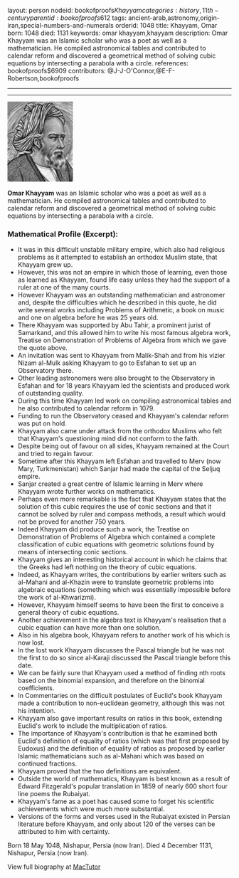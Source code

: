 layout: person
nodeid: bookofproofs$Khayyam
categories: history,11th-century
parentid: bookofproofs$612
tags: ancient-arab,astronomy,origin-iran,special-numbers-and-numerals
orderid: 1048
title: Khayyam, Omar
born: 1048
died: 1131
keywords: omar khayyam,khayyam
description: Omar Khayyam was an Islamic scholar who was a poet as well as a mathematician. He compiled astronomical tables and contributed to calendar reform and discovered a geometrical method of solving cubic equations by intersecting a parabola with a circle.
references: bookofproofs$6909
contributors: @J-J-O'Connor,@E-F-Robertson,bookofproofs

---



---

![Khayyam.jpg](https://github.com/bookofproofs/bookofproofs.github.io/blob/main/_sources/_assets/images/portraits/Khayyam.jpg?raw=true)

**Omar Khayyam** was an Islamic scholar who was a poet as well as a mathematician. He compiled astronomical tables and contributed to calendar reform and discovered a geometrical method of solving cubic equations by intersecting a parabola with a circle.

### Mathematical Profile (Excerpt):
* It was in this difficult unstable military empire, which also had religious problems as it attempted to establish an orthodox Muslim state, that Khayyam grew up.
* However, this was not an empire in which those of learning, even those as learned as Khayyam, found life easy unless they had the support of a ruler at one of the many courts.
* However Khayyam was an outstanding mathematician and astronomer and, despite the difficulties which he described in this quote, he did write several works including Problems of Arithmetic, a book on music and one on algebra before he was 25 years old.
* There Khayyam was supported by Abu Tahir, a prominent jurist of Samarkand, and this allowed him to write his most famous algebra work, Treatise on Demonstration of Problems of Algebra from which we gave the quote above.
* An invitation was sent to Khayyam from Malik-Shah and from his vizier Nizam al-Mulk asking Khayyam to go to Esfahan to set up an Observatory there.
* Other leading astronomers were also brought to the Observatory in Esfahan and for 18 years Khayyam led the scientists and produced work of outstanding quality.
* During this time Khayyam led work on compiling astronomical tables and he also contributed to calendar reform in 1079.
* Funding to run the Observatory ceased and Khayyam's calendar reform was put on hold.
* Khayyam also came under attack from the orthodox Muslims who felt that Khayyam's questioning mind did not conform to the faith.
* Despite being out of favour on all sides, Khayyam remained at the Court and tried to regain favour.
* Sometime after this Khayyam left Esfahan and travelled to Merv (now Mary, Turkmenistan) which Sanjar had made the capital of the Seljuq empire.
* Sanjar created a great centre of Islamic learning in Merv where Khayyam wrote further works on mathematics.
* Perhaps even more remarkable is the fact that Khayyam states that the solution of this cubic requires the use of conic sections and that it cannot be solved by ruler and compass methods, a result which would not be proved for another 750 years.
* Indeed Khayyam did produce such a work, the Treatise on Demonstration of Problems of Algebra which contained a complete classification of cubic equations with geometric solutions found by means of intersecting conic sections.
* Khayyam gives an interesting historical account in which he claims that the Greeks had left nothing on the theory of cubic equations.
* Indeed, as Khayyam writes, the contributions by earlier writers such as al-Mahani and al-Khazin were to translate geometric problems into algebraic equations (something which was essentially impossible before the work of al-Khwarizmi).
* However, Khayyam himself seems to have been the first to conceive a general theory of cubic equations.
* Another achievement in the algebra text is Khayyam's realisation that a cubic equation can have more than one solution.
* Also in his algebra book, Khayyam refers to another work of his which is now lost.
* In the lost work Khayyam discusses the Pascal triangle but he was not the first to do so since al-Karaji discussed the Pascal triangle before this date.
* We can be fairly sure that Khayyam used a method of finding nth roots based on the binomial expansion, and therefore on the binomial coefficients.
* In Commentaries on the difficult postulates of Euclid's book Khayyam made a contribution to non-euclidean geometry, although this was not his intention.
* Khayyam also gave important results on ratios in this book, extending Euclid's work to include the multiplication of ratios.
* The importance of Khayyam's contribution is that he examined both Euclid's definition of equality of ratios (which was that first proposed by Eudoxus) and the definition of equality of ratios as proposed by earlier Islamic mathematicians such as al-Mahani which was based on continued fractions.
* Khayyam proved that the two definitions are equivalent.
* Outside the world of mathematics, Khayyam is best known as a result of Edward Fitzgerald's popular translation in 1859 of nearly 600 short four line poems the Rubaiyat.
* Khayyam's fame as a poet has caused some to forget his scientific achievements which were much more substantial.
* Versions of the forms and verses used in the Rubaiyat existed in Persian literature before Khayyam, and only about 120 of the verses can be attributed to him with certainty.

Born 18 May 1048, Nishapur, Persia (now Iran). Died 4 December 1131, Nishapur, Persia (now Iran).

View full biography at [MacTutor](https://mathshistory.st-andrews.ac.uk/Biographies/Khayyam/)
